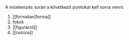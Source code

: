 A műelemzés során a következő pontokat kell sorra venni:
1. [[formatan|forma]]
2. fokok
3. [[figuráció]]
4. [[cezúra]]
